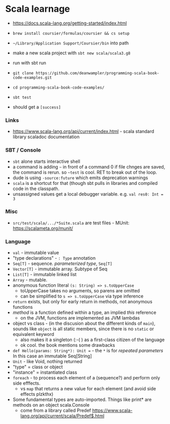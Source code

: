 # Scala learnage

* https://docs.scala-lang.org/getting-started/index.html
* `brew install coursier/formulas/coursier && cs setup`
* `~/Library/Application Support/Coursier/bin` into path
* make a new scala project with `sbt new scala/scala3.g8`
* run with sbt run

* `git clone https://github.com/deanwampler/programming-scala-book-code-examples.git`
* `cd programming-scala-book-code-examples/`
* `sbt test`
* should get a `[success]`

### Links

* https://www.scala-lang.org/api/current/index.html - scala standard library scaladoc documentation

### SBT / Console

* `sbt` alone starts interactive shell
* a command is adding `~` in front of a command 0 if file chnges are saved, the command
  is rerun. so `~test` is cool.  RET to break out of the loop.
* dude is using `-source:future` which emits deprecation warnings
* `scala` is a shortcut for that (though sbt pulls in libraries and compiled code in the 
  classpath.
* unsassigned values get a local debugger variable. e.g. `val res0: Int = 3`

### Misc

* `src/test/scala/.../*Suite.scala` are test files - MUnit: https://scalameta.org/munit/

### Language

* `val` - immutable value
* "type declarations" - `: Type` annotation
* `Seq[T]` - sequence.  _parameterized type_, `Seq[T]`
* `Vector[T]` - immutable array.  Subtype of Seq
* `List[T]` - immutable linked list
* `Array` - mutable.
* anonymous function literal `(s: String) => s.toUpperCase`
    - toUpperCase takes no arguments, so parens are omitted
    - can be simplified to `s => s.toUpperCase` via type inference
* `return` exists, but only for early return in methods, not anonymous functions
* _method_ is a function defined within a type, an implied _this_ reference
    - on the JVM, functions are implemented as JVM lambdas
* object vs class - (in the discusion about the different kinds of `main`), sounds
  like `object` is all static members, since there is no `static` or equivalent keyword
    - also makes it a singleton (:-( ) as a first-class citizen of the language
    - ok cool. the book mentions some drawbacks
* `def Hello(params: String*): Unit =` - the `*` is for _repeated parameters_  In this
   case an immutable Seq[String]
* `Unit` - like Void, nothing returned
* "type" = class or object
* "instance" = instantiated class
* `foreach` - to process each element of a (sequence?) and perform only side efffects.
    - vs `map` that returns a new value for each element (and avoid side effects plzkthx)
* Some fundamental types are auto-imported. Things like print* are methods on an object scala.Console
    - come from a library called Predef https://www.scala-lang.org/api/current/scala/Predef$.html
